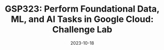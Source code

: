 ---
layout: single
title: "GSP323: Perform Foundational Data, ML, and AI Tasks in Google Cloud: Challenge Lab"
excerpt: "Solución al laboratorio GSP323."
date: 2023-10-18
classes: guía
header:
  teaser: /assets/images/GSP323/logo.png
  teaser_home_page: true
  icon: /assets/images/gcloud.png
categories:
  - GCloud
  - Google Cloud Skills Boost
tags:
  - GCloud
  - Configuración
  - Lab
---